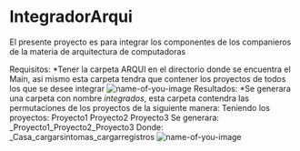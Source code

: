 # IntegradorArqui


El presente proyecto es para integrar los componentes de los companieros de la materia
de arquitectura de computadoras


Requisitos:
  *Tener la carpeta ARQUI en el directorio donde se encuentra el Main, asi mismo esta carpeta tendra que contener los proyectos de todos los que se desee integrar
  ![name-of-you-image](https://your-copied-image-address)
Resultados:
  *Se generara una carpeta con nombre *integrados*, esta carpeta contendra las permutaciones de los proyectos de  la siguiente manera:
      Teniendo los proyectos:
      Proyecto1
      Proyecto2
      Proyecto3
      Se generara:
      _Proyecto1_Proyecto2_Proyecto3
      Donde:
      _Casa_cargarsintomas_cargarregistros
  ![name-of-you-image](https://your-copied-image-address)
  
  
